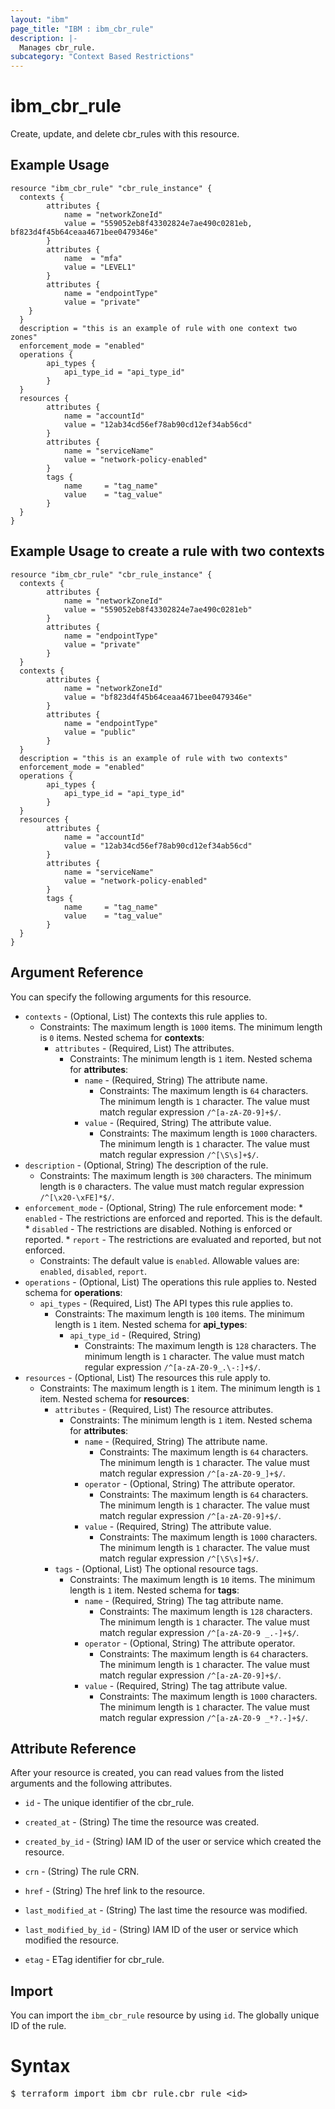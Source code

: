 ```yaml
---
layout: "ibm"
page_title: "IBM : ibm_cbr_rule"
description: |-
  Manages cbr_rule.
subcategory: "Context Based Restrictions"
---
```


# ibm_cbr_rule

Create, update, and delete cbr_rules with this resource.

## Example Usage

```hcl
resource "ibm_cbr_rule" "cbr_rule_instance" {
  contexts {
		attributes {
			name = "networkZoneId"
			value = "559052eb8f43302824e7ae490c0281eb, bf823d4f45b64ceaa4671bee0479346e"
		}
		attributes {
      		name  = "mfa"
      		value = "LEVEL1"
        }
		attributes {
       		name = "endpointType"
       		value = "private"
    }
  }
  description = "this is an example of rule with one context two zones"
  enforcement_mode = "enabled"
  operations {
		api_types {
			api_type_id = "api_type_id"
		}
  }
  resources {
		attributes {
			name = "accountId"
			value = "12ab34cd56ef78ab90cd12ef34ab56cd"
		}
		attributes {
      		name = "serviceName"
      		value = "network-policy-enabled"
    	}
		tags {
      		name     = "tag_name"
      		value    = "tag_value"
		}
  }
}
```

## Example Usage to create a rule with two contexts

```hcl
resource "ibm_cbr_rule" "cbr_rule_instance" {
  contexts {
		attributes {
			name = "networkZoneId"
			value = "559052eb8f43302824e7ae490c0281eb"
		}
		attributes {
       		name = "endpointType"
       		value = "private"
    	}
  }
  contexts {
		attributes {
			name = "networkZoneId"
			value = "bf823d4f45b64ceaa4671bee0479346e"
		}
		attributes {
       		name = "endpointType"
       		value = "public"
    	}
  }
  description = "this is an example of rule with two contexts"
  enforcement_mode = "enabled"
  operations {
		api_types {
			api_type_id = "api_type_id"
		}
  }
  resources {
		attributes {
			name = "accountId"
			value = "12ab34cd56ef78ab90cd12ef34ab56cd"
		}
		attributes {
      		name = "serviceName"
      		value = "network-policy-enabled"
    	}
		tags {
      		name     = "tag_name"
      		value    = "tag_value"
		}
  }
}
```

## Argument Reference

You can specify the following arguments for this resource.

* `contexts` - (Optional, List) The contexts this rule applies to.
  * Constraints: The maximum length is `1000` items. The minimum length is `0` items.
Nested schema for **contexts**:
	* `attributes` - (Required, List) The attributes.
	  * Constraints: The minimum length is `1` item.
	Nested schema for **attributes**:
		* `name` - (Required, String) The attribute name.
		  * Constraints: The maximum length is `64` characters. The minimum length is `1` character. The value must match regular expression `/^[a-zA-Z0-9]+$/`.
		* `value` - (Required, String) The attribute value.
		  * Constraints: The maximum length is `1000` characters. The minimum length is `1` character. The value must match regular expression `/^[\S\s]+$/`.
* `description` - (Optional, String) The description of the rule.
  * Constraints: The maximum length is `300` characters. The minimum length is `0` characters. The value must match regular expression `/^[\x20-\xFE]*$/`.
* `enforcement_mode` - (Optional, String) The rule enforcement mode: * `enabled` - The restrictions are enforced and reported. This is the default. * `disabled` - The restrictions are disabled. Nothing is enforced or reported. * `report` - The restrictions are evaluated and reported, but not enforced.
  * Constraints: The default value is `enabled`. Allowable values are: `enabled`, `disabled`, `report`.
* `operations` - (Optional, List) The operations this rule applies to.
Nested schema for **operations**:
	* `api_types` - (Required, List) The API types this rule applies to.
	  * Constraints: The maximum length is `100` items. The minimum length is `1` item.
	Nested schema for **api_types**:
		* `api_type_id` - (Required, String)
		  * Constraints: The maximum length is `128` characters. The minimum length is `1` character. The value must match regular expression `/^[a-zA-Z0-9_.\-:]+$/`.
* `resources` - (Optional, List) The resources this rule apply to.
  * Constraints: The maximum length is `1` item. The minimum length is `1` item.
Nested schema for **resources**:
	* `attributes` - (Required, List) The resource attributes.
	  * Constraints: The minimum length is `1` item.
	Nested schema for **attributes**:
		* `name` - (Required, String) The attribute name.
		  * Constraints: The maximum length is `64` characters. The minimum length is `1` character. The value must match regular expression `/^[a-zA-Z0-9_]+$/`.
		* `operator` - (Optional, String) The attribute operator.
		  * Constraints: The maximum length is `64` characters. The minimum length is `1` character. The value must match regular expression `/^[a-zA-Z0-9]+$/`.
		* `value` - (Required, String) The attribute value.
		  * Constraints: The maximum length is `1000` characters. The minimum length is `1` character. The value must match regular expression `/^[\S\s]+$/`.
	* `tags` - (Optional, List) The optional resource tags.
	  * Constraints: The maximum length is `10` items. The minimum length is `1` item.
	Nested schema for **tags**:
		* `name` - (Required, String) The tag attribute name.
		  * Constraints: The maximum length is `128` characters. The minimum length is `1` character. The value must match regular expression `/^[a-zA-Z0-9 _.-]+$/`.
		* `operator` - (Optional, String) The attribute operator.
		  * Constraints: The maximum length is `64` characters. The minimum length is `1` character. The value must match regular expression `/^[a-zA-Z0-9]+$/`.
		* `value` - (Required, String) The tag attribute value.
		  * Constraints: The maximum length is `1000` characters. The minimum length is `1` character. The value must match regular expression `/^[a-zA-Z0-9 _*?.-]+$/`.

## Attribute Reference

After your resource is created, you can read values from the listed arguments and the following attributes.

* `id` - The unique identifier of the cbr_rule.
* `created_at` - (String) The time the resource was created.
* `created_by_id` - (String) IAM ID of the user or service which created the resource.
* `crn` - (String) The rule CRN.
* `href` - (String) The href link to the resource.
* `last_modified_at` - (String) The last time the resource was modified.
* `last_modified_by_id` - (String) IAM ID of the user or service which modified the resource.

* `etag` - ETag identifier for cbr_rule.

## Import

You can import the `ibm_cbr_rule` resource by using `id`. The globally unique ID of the rule.

# Syntax
<pre>
$ terraform import ibm_cbr_rule.cbr_rule &lt;id&gt;
</pre>
